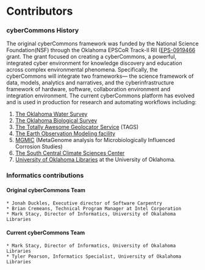Contributors
============

### cyberCommons History

The original cyberCommons framework was funded by the National Science Foundation(NSF) through the Oklahoma EPSCoR Track-II RII ([EPS-0919466](https://www.nsf.gov/awardsearch/showAward?AWD_ID=0919443) grant. The grant focused on creating a cyberCommons, a powerful, integrated cyber environment for knowledge discovery and education across complex environmental phenomena. Specifically, the cyberCommons will integrate two frameworks— the science framework of data, models, analytics and narratives, and the cyberinfrastructure framework of hardware, software, collaboration environment and integration environment. The current cyberCommons platform has evolved and is used in production for research and automating workflows including:

1. [The Oklahoma Water Survey](http://data.oklahomawatersurvey.org/portal/)
2. [The Oklahoma Biological Survey](http://www.biosurvey.ou.edu/)
3. [The Totally Awesome Geolocator Service](http://tags.animalmigration.org/) (TAGS)
4. [The Earth Observation Modeling facility](http://eomf.ou.edu/)
5. [MGMIC](http://mgmic.oscer.ou.edu/) (MetaGenome analysis for Microbiologically Influenced Corrosion Studies)
6. [The South Central Climate Sciences Center](http://southcentralclimate.org/)
7. [University of Oklahoma Libraries](https://libraries.ou.edu/) at the University of Oklahoma.


### Informatics contributions 

#### Original cyberCommons Team

    * Jonah Duckles, Executive director of Software Carpentry
    * Brian Cremeans, Technical Program Manager at Intel Corporation 
    * Mark Stacy, Director of Informatics, University of Okalahoma Libraries

#### Current cyberCommons Team

    * Mark Stacy, Director of Informatics, University of Okalahoma Libraries
    * Tyler Pearson, Informatics Specialist, University of Okalahoma Libraries

